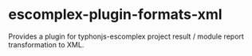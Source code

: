 # escomplex-plugin-formats-xml
Provides a plugin for typhonjs-escomplex project result / module report transformation to XML.

